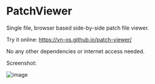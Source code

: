 # PatchViewer

Single file, browser based side-by-side patch file viewer.

Try it online: https://vn-os.github.io/patch-viewer/

No any other dependencies or internet access needed.

Screenshot:

![image](https://github.com/megatops/PatchViewer/assets/13481083/7154076b-4561-45ff-a286-4323576d85d8)
